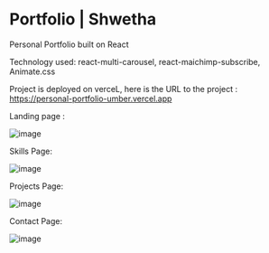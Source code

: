 # Portfolio | Shwetha

Personal Portfolio built on React

Technology used: react-multi-carousel, react-maichimp-subscribe, Animate.css

Project is deployed on verceL, here is the URL to the project :  https://personal-portfolio-umber.vercel.app

Landing page : 

![image](https://user-images.githubusercontent.com/107784718/180937178-dd2b4969-2f3b-403c-bff8-33c8d74d3afa.png)


Skills Page:

![image](https://user-images.githubusercontent.com/107784718/180937500-70a1e11a-e134-40e3-a6f3-f91a6a9edb95.png)

Projects Page:

![image](https://user-images.githubusercontent.com/107784718/180937875-7b3c1a33-59db-42cb-b801-84d840c9cc1e.png)

Contact Page:

![image](https://user-images.githubusercontent.com/107784718/180937945-06716ef4-3108-47d3-b0d6-16be3db74e0a.png)
